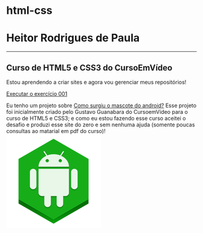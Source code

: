 # html-css

<h1>Heitor Rodrigues de Paula</h1>

<hr>

 <h2>Curso de HTML5 e CSS3 do CursoEmVídeo</h2>

 <p>Estou aprendendo a criar sites e agora vou gerenciar meus repositórios!</p>

<p><a href="https://heitorpaula.github.io/html-css/exercicios/ex001/index.html">Executar o exercício 001</a></p>

<p>
    Eu tenho um projeto sobre <a href="https://heitorpaula.github.io/projeto-android/">Como surgiu o mascote do android?</a>
    Esse projeto foi inicialmente criado pelo Gustavo Guanabara do CursoemVídeo para o curso de HTML5 e CSS3; e como eu estou fazendo esse curso aceitei o desafio e produzi esse site do zero e sem nenhuma ajuda (somente poucas consultas ao matarial em pdf do curso)!
    <img src="Android-icon-pq.png" alt="Imagem Android">
</p>